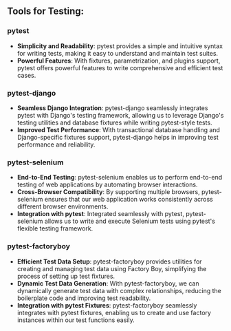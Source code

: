 ## Tools for Testing:

### pytest

- **Simplicity and Readability**: pytest provides a simple and intuitive syntax for writing tests, making it easy to understand and maintain test suites.
- **Powerful Features**: With fixtures, parametrization, and plugins support, pytest offers powerful features to write comprehensive and efficient test cases.

### pytest-django

- **Seamless Django Integration**: pytest-django seamlessly integrates pytest with Django's testing framework, allowing us to leverage Django's testing utilities and database fixtures while writing pytest-style tests.
- **Improved Test Performance**: With transactional database handling and Django-specific fixtures support, pytest-django helps in improving test performance and reliability.

### pytest-selenium

- **End-to-End Testing**: pytest-selenium enables us to perform end-to-end testing of web applications by automating browser interactions.
- **Cross-Browser Compatibility**: By supporting multiple browsers, pytest-selenium ensures that our web application works consistently across different browser environments.
- **Integration with pytest**: Integrated seamlessly with pytest, pytest-selenium allows us to write and execute Selenium tests using pytest's flexible testing framework.

### pytest-factoryboy

- **Efficient Test Data Setup**: pytest-factoryboy provides utilities for creating and managing test data using Factory Boy, simplifying the process of setting up test fixtures.
- **Dynamic Test Data Generation**: With pytest-factoryboy, we can dynamically generate test data with complex relationships, reducing the boilerplate code and improving test readability.
- **Integration with pytest Fixtures**: pytest-factoryboy seamlessly integrates with pytest fixtures, enabling us to create and use factory instances within our test functions easily.
